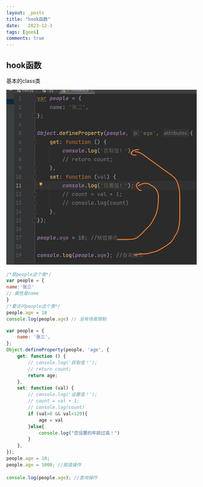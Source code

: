 ```yaml
---
layout: _posts
title: "hook函数"
date:   2023-12-3
tags: [geek]
comments: true 
---
```



## hook函数
基本的class类


![输入图片说明](/imgs/2023-12-03/Re0eajGjW5vv0OWN.png)

```js
/*是people这个类*/
var people = {
name:'张三'
// 属性是name 
}
/*要访问people这个类*/
people.age = 18
console.log(people.age) // 没有场景限制
```

```js
var people = {  
    name: '张三',  
};   
Object.defineProperty(people, 'age', {  
    get: function () {  
        // console.log('获取值！');  
        // return count;        
        return age;  
    },  
    set: function (val) {  
        // console.log('设置值！');  
        // count = val + 1;        
        // console.log(count)        
        if (val>0 && val<120){  
            age = val  
        }else{  
            console.log("您设置的年龄过高！")  
        }    
    },  
});  
people.age = 18;  
people.age = 1000; //赋值操作  
  
console.log(people.age); //查询操作
```


<!--stackedit_data:
eyJoaXN0b3J5IjpbLTk2MzA0MTg5NSwtMTk3NjU3NDc1XX0=
-->